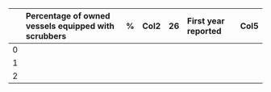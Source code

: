|    | Percentage of owned vessels equipped with scrubbers   | %   | Col2   | 26   | First year reported   | Col5   |
|---:|:------------------------------------------------------|:----|:-------|:-----|:----------------------|:-------|
|  0 |                                                       |     |        |      |                       |        |
|  1 |                                                       |     |        |      |                       |        |
|  2 |                                                       |     |        |      |                       |        |